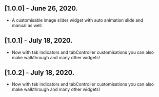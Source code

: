 ## [1.0.0] - June 26, 2020.

* A customisable image slider widget with auto animation slide and manual as well.

## [1.0.1] - July 18, 2020.

* Now with tab indicators and tabController customisations you can also make walkthrough and many other widgets!

## [1.0.2] - July 18, 2020.

* Now with tab indicators and tabController customisations you can also make walkthrough and many other widgets!